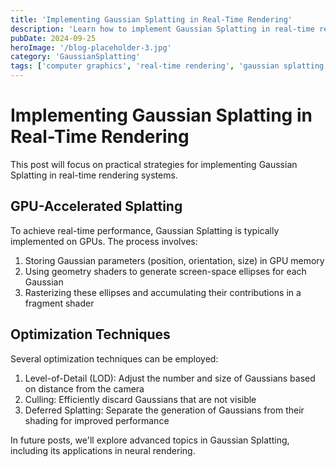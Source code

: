 ```yaml
---
title: 'Implementing Gaussian Splatting in Real-Time Rendering'
description: 'Learn how to implement Gaussian Splatting in real-time rendering systems'
pubDate: 2024-09-25
heroImage: '/blog-placeholder-3.jpg'
category: 'GaussianSplatting'
tags: ['computer graphics', 'real-time rendering', 'gaussian splatting', 'implementation']
---
```


# Implementing Gaussian Splatting in Real-Time Rendering

This post will focus on practical strategies for implementing Gaussian Splatting in real-time rendering systems.

## GPU-Accelerated Splatting

To achieve real-time performance, Gaussian Splatting is typically implemented on GPUs. The process involves:

1. Storing Gaussian parameters (position, orientation, size) in GPU memory
2. Using geometry shaders to generate screen-space ellipses for each Gaussian
3. Rasterizing these ellipses and accumulating their contributions in a fragment shader

## Optimization Techniques

Several optimization techniques can be employed:

1. Level-of-Detail (LOD): Adjust the number and size of Gaussians based on distance from the camera
2. Culling: Efficiently discard Gaussians that are not visible
3. Deferred Splatting: Separate the generation of Gaussians from their shading for improved performance

In future posts, we'll explore advanced topics in Gaussian Splatting, including its applications in neural rendering.